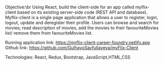 Objective:\br
Using React, build the client-side for an app called myflix-client based on its
existing server-side code (REST API and database).
Myflix-client is a single page application that allows a user to register, login, logout, update and deregister their profile. Users can browse and search for movies; read description of movies, add the movies to their favouriteMovies list/ remove them from favouriteMovies list.

Running application link: https://myflix-client-career-foundry.netlify.app
Github link: https://github.com/GulhayoSayfullayeva/myFlix-Client

Technologies: React, Redux, Bootstrap, JavaScript,HTML,CSS

